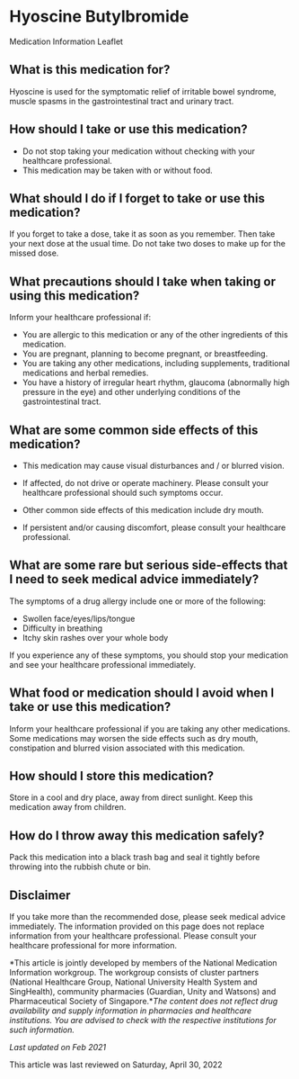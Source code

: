 # Hyoscine Butylbromide

Medication Information Leaflet

What is this medication for?
----------------------------

Hyoscine is used for the symptomatic relief of irritable bowel syndrome, muscle spasms in the gastrointestinal tract and urinary tract.

How should I take or use this medication?
-----------------------------------------

* Do not stop taking your medication without checking with your healthcare professional.
* This medication may be taken with or without food.

What should I do if I forget to take or use this medication?
------------------------------------------------------------

If you forget to take a dose, take it as soon as you remember. Then take your next dose at the usual time. Do not take two doses to make up for the missed dose.

What precautions should I take when taking or using this medication?
--------------------------------------------------------------------

Inform your healthcare professional if:

* You are allergic to this medication or any of the other ingredients of this medication.
* You are pregnant, planning to become pregnant, or breastfeeding.
* You are taking any other medications, including supplements, traditional medications and herbal remedies.
* You have a history of irregular heart rhythm, glaucoma (abnormally high pressure in the eye) and other underlying conditions of the gastrointestinal tract.

What are some common side effects of this medication?
-----------------------------------------------------

* This medication may cause visual disturbances and / or blurred vision.

+ If affected, do not drive or operate machinery. Please consult your healthcare professional should such symptoms occur.

* Other common side effects of this medication include dry mouth.

+ If persistent and/or causing discomfort, please consult your healthcare professional.

What are some rare but serious side-effects that I need to seek medical advice immediately?
-------------------------------------------------------------------------------------------

The symptoms of a drug allergy include one or more of the following:

* Swollen face/eyes/lips/tongue
* Difficulty in breathing
* Itchy skin rashes over your whole body

If you experience any of these symptoms, you should stop your medication and see your healthcare professional immediately.

What food or medication should I avoid when I take or use this medication?
--------------------------------------------------------------------------

Inform your healthcare professional if you are taking any other medications. Some medications may worsen the side effects such as dry mouth, constipation and blurred vision associated with this medication.

How should I store this medication?
-----------------------------------

Store in a cool and dry place, away from direct sunlight. Keep this medication away from children.

How do I throw away this medication safely?
-------------------------------------------

Pack this medication into a black trash bag and seal it tightly before throwing into the rubbish chute or bin.

Disclaimer
----------

If you take more than the recommended dose, please seek medical advice immediately. The information provided on this page does not replace information from your healthcare professional. Please consult your healthcare professional for more information.

*This article is jointly developed by members of the National Medication Information workgroup. The workgroup consists of cluster partners (National Healthcare Group, National University Health System and SingHealth), community pharmacies (Guardian, Unity and Watsons) and Pharmaceutical Society of Singapore.**The content does not reflect drug availability and supply information in pharmacies and healthcare institutions. You are advised to check with the respective institutions for such information.*

*Last updated on Feb 2021*

This article was last reviewed on
Saturday, April 30, 2022